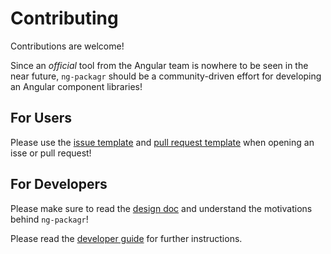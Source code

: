 Contributing
============

Contributions are welcome!

Since an _official_ tool from the Angular team is nowhere to be seen in the near future,
`ng-packagr` should be a community-driven effort for developing an Angular component libraries!


## For Users

Please use the [issue template](./ISSUE_TEMPLATE.md) and [pull request template](./PULL_REQUEST_TEMPLATE.md) when opening an isse or pull request!


## For Developers

Please make sure to read the [design doc](../DESIGN.md) and understand the motivations behind `ng-packagr`!

Please read the [developer guide](../DEVELOP.md) for further instructions.
